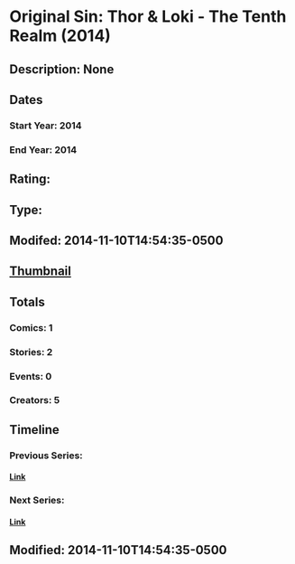 # Original Sin: Thor & Loki - The Tenth Realm (2014)
## Description: None
## Dates
### Start Year: 2014
### End Year: 2014
## Rating: 
## Type: 
## Modifed: 2014-11-10T14:54:35-0500
## [Thumbnail](http://i.annihil.us/u/prod/marvel/i/mg/b/40/image_not_available.jpg)
## Totals
### Comics: 1
### Stories: 2
### Events: 0
### Creators: 5
## Timeline
### Previous Series: 
#### [Link]()
### Next Series: 
#### [Link]()
## Modified: 2014-11-10T14:54:35-0500